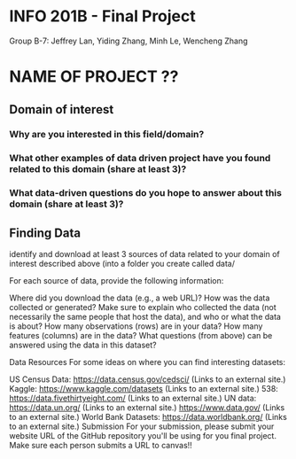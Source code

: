 # INFO 201B - Final Project

Group B-7: Jeffrey Lan, Yiding Zhang, Minh Le, Wencheng Zhang

# NAME OF PROJECT ??

## Domain of interest

### Why are you interested in this field/domain?
### What other examples of data driven project have you found related to this domain (share at least 3)?
### What data-driven questions do you hope to answer about this domain (share at least 3)?

## Finding Data

identify and download at least 3 sources of data related to your domain of interest described above (into a folder you create called data/

For each source of data, provide the following information:

Where did you download the data (e.g., a web URL)?
How was the data collected or generated? Make sure to explain who collected the data (not necessarily the same people that host the data), and who or what the data is about?
How many observations (rows) are in your data?
How many features (columns) are in the data?
What questions (from above) can be answered using the data in this dataset?

Data Resources
For some ideas on where you can find interesting datasets: 

US Census Data: https://data.census.gov/cedsci/ (Links to an external site.)
Kaggle:  https://www.kaggle.com/datasets (Links to an external site.)
538: https://data.fivethirtyeight.com/ (Links to an external site.)
UN data: https://data.un.org/ (Links to an external site.)
https://www.data.gov/ (Links to an external site.)
World Bank Datasets: https://data.worldbank.org/ (Links to an external site.)
Submission
For your submission, please submit your website URL of the GitHub repository you'll be using for you final project. Make sure each person submits a URL to canvas!! 
